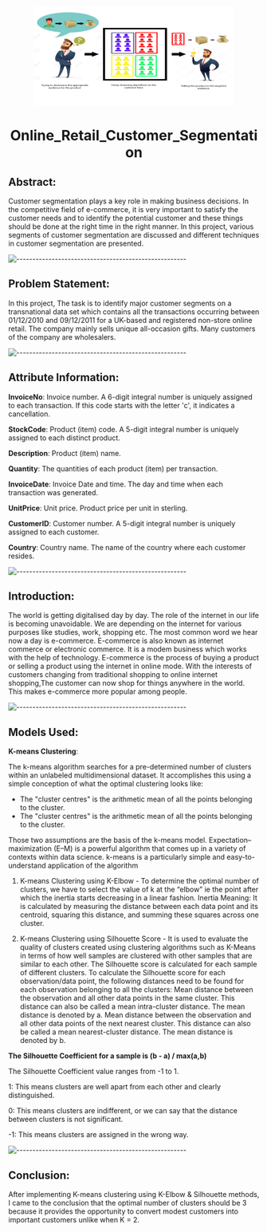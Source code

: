 <p align="center"> 
  <img src="Clustering_Image.jpeg" alt="Clustering Image" width="400px" height="200px">
</p>

<h1 align="center"> Online_Retail_Customer_Segmentation </h1>


## Abstract:
Customer segmentation plays a key role in making business decisions. In the competitive field of e-commerce, it is very important to satisfy the customer needs and to identify the potential customer and these things should be done at the right time in the right manner. In this project, various segments
of customer segmentation are discussed and different techniques in customer segmentation are presented.

![-----------------------------------------------------](https://raw.githubusercontent.com/andreasbm/readme/master/assets/lines/rainbow.png)

## Problem Statement:

In this project, The task is to identify major customer segments on a transnational data set which
contains all the transactions occurring between 01/12/2010 and 09/12/2011 for a UK-based and registered non-store online retail. The company mainly sells unique all-occasion gifts. Many customers of the company are wholesalers.

![-----------------------------------------------------](https://raw.githubusercontent.com/andreasbm/readme/master/assets/lines/rainbow.png)

## Attribute Information:

**InvoiceNo**: Invoice number. A 6-digit integral number is uniquely assigned to each transaction. If this code starts with the letter 'c', it indicates a cancellation.

**StockCode**: Product (item) code. A 5-digit integral number is uniquely assigned to each distinct product.

**Description**: Product (item) name.

**Quantity**: The quantities of each product (item) per transaction.

**InvoiceDate**: Invoice Date and time. The day and time when each transaction was generated.

**UnitPrice**: Unit price. Product price per unit in sterling.

**CustomerID**: Customer number. A 5-digit integral number is uniquely assigned to each customer.

**Country**: Country name. The name of the country where each customer resides.

![-----------------------------------------------------](https://raw.githubusercontent.com/andreasbm/readme/master/assets/lines/rainbow.png)

## Introduction:

The world is getting digitalised day by day. The role of the internet in our life is becoming unavoidable. We are depending on the internet for various purposes like studies, work, shopping etc. The most common word we hear now a day is e-commerce. E-commerce is also known as internet commerce or electronic commerce. It is a modem business which works with the help of technology. E-commerce is the process of buying a product or selling a product using the internet in online mode. With the interests of customers changing from traditional shopping to online internet shopping,The customer can now shop for things anywhere in the world. This makes e-commerce more popular among people.

![-----------------------------------------------------](https://raw.githubusercontent.com/andreasbm/readme/master/assets/lines/rainbow.png)

## Models Used:

**K-means Clustering**:

The k-means algorithm searches for a pre-determined number of clusters within an unlabeled multidimensional dataset. It accomplishes this using a simple conception of what the optimal clustering looks like:
* The "cluster centres" is the arithmetic mean of all the points belonging to the cluster.
* The "cluster centres" is the arithmetic mean of all the points belonging to the cluster.

Those two assumptions are the basis of the k-means model.
Expectation–maximization (E–M) is a powerful algorithm that comes up in a variety of contexts within data science. k-means is a particularly simple and easy-to-understand application of the algorithm

1. K-means Clustering using K-Elbow - To determine the optimal number of clusters, we have to select the value of k at the “elbow” ie the point after which the inertia starts decreasing in a linear fashion. Inertia Meaning: It is calculated by measuring the distance between each data point and its centroid, squaring this distance, and summing these squares across one cluster. 

2. K-means Clustering using Silhouette Score - It is used to evaluate the quality of clusters created using clustering algorithms such as K-Means in terms of how well samples are clustered with other samples that are similar to each other. The Silhouette score is calculated for each sample of different clusters. To calculate the Silhouette score for each observation/data point, the following distances need to be found for each observation belonging to all the clusters:
Mean distance between the observation and all other data points in the same cluster. This distance can also be called a mean intra-cluster distance. The mean distance is denoted by a.
Mean distance between the observation and all other data points of the next nearest cluster. This distance can also be called a mean nearest-cluster distance. The mean distance is denoted by b.

**The Silhouette Coefficient for a sample is (b - a) / max(a,b)**

The Silhouette Coefficient value ranges from -1 to 1.

1: This means clusters are well apart from each other and clearly distinguished.

0: This means clusters are indifferent, or we can say that the distance between clusters is not significant.

-1: This means clusters are assigned in the wrong way. 

![-----------------------------------------------------](https://raw.githubusercontent.com/andreasbm/readme/master/assets/lines/rainbow.png)

## Conclusion:

After implementing K-means clustering using K-Elbow & Silhouette methods, I came to the conclusion that the optimal number of clusters should be 3 because it provides the opportunity to convert modest customers into important customers unlike when K = 2.



